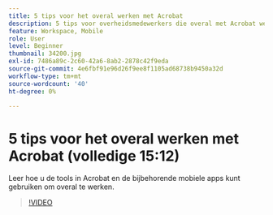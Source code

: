 ```yaml
---
title: 5 tips voor het overal werken met Acrobat
description: 5 tips voor overheidsmedewerkers die overal met Acrobat werken
feature: Workspace, Mobile
role: User
level: Beginner
thumbnail: 34200.jpg
exl-id: 7486a89c-2c60-42a6-8ab2-2878c42f9eda
source-git-commit: 4e6fbf91e96d26f9ee8f1105ad68738b9450a32d
workflow-type: tm+mt
source-wordcount: '40'
ht-degree: 0%

---
```


# 5 tips voor het overal werken met Acrobat (volledige 15:12)

Leer hoe u de tools in Acrobat en de bijbehorende mobiele apps kunt gebruiken om overal te werken.

>[!VIDEO](https://video.tv.adobe.com/v/34200?quality=12&learn=on&hidetitle=true)
